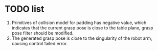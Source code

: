 # TODO list

1. Primitives of collision model for padding has negative value, which indicates that the current grasp pose is close to the table plane, grasp pose filter should be modified.
2. The generated grasp pose is close to the singularity of the robot arm, causing control failed error.
